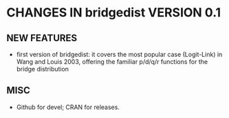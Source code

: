 

# CHANGES IN bridgedist VERSION 0.1

## NEW FEATURES

- first version of bridgedist: it covers the most popular case (Logit-Link) in Wang and Louis 2003, offering the familiar p/d/q/r functions for the bridge distribution

## MISC

- Github for devel; CRAN for releases.
